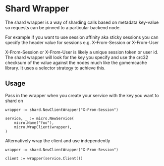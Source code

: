 # Shard Wrapper

The shard wrapper is a way of sharding calls based on metadata key-value so requests can be pinned to a particular backend node.

For example if you want to use session affinity aka sticky sessions you can specify the header value for sessions e.g. X-From-Session or X-From-User

X-From-Session or X-From-User is likely a unique session token or user id. The shard wrapper will look for the key you specify and use the crc32 checksum 
of the value against the nodes much like the gomemcache library. It uses a selector strategy to achieve this.

## Usage

Pass in the wrapper when you create your service with the key you want to shard on

```
wrapper := shard.NewClientWrapper("X-From-Session")

service, _ := micro.NewService(
	micro.Name("foo"),
	micro.WrapClient(wrapper),
)
```

Alternatively wrap the client and use independently

```
wrapper := shard.NewClientWrapper("X-From-Session")

client := wrapper(service.Client())
```

